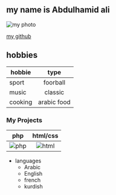 
## my name is Abdulhamid ali

![my photo](https://avatars1.githubusercontent.com/u/57312937?s=460&u=185e52e42d0dec66fc44c0264774c060301710e6&v=4)

[my github](https://github.com/ali1996-sy)

## hobbies

| hobbie    | type        | 
| ------------- |:-------------:| 
| sport    | foorball | 
| music    | classic    |   
| cooking| arabic food       |   

###   My Projects
| php  | html/css |
|------| :--------:|
|![php](https://encrypted-tbn0.gstatic.com/images?q=tbn%3AANd9GcS4JKbkZ8QtgGmh6t8Wx696DZ0b6_E7dw2I_3BXeB3S9-C6Z-mB&usqp=CAU)|![html](https://soofos.nl/wp-content/uploads/2019/05/HTML.jpg)|

* languages
  - Arabic
  - English
  - french
  - kurdish
   
